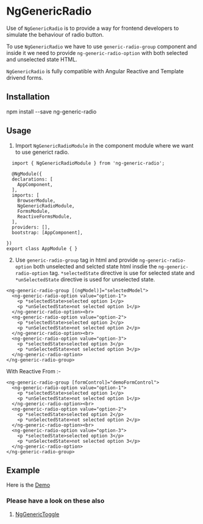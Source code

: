 # NgGenericRadio

Use of `NgGenericRadio` is to provide a way for frontend developers to simulate the behaviour of radio button.

To use `NgGenericRadio` we have to use `generic-radio-group` component and  inside it we need to provide `ng-generic-radio-option` with both selected and unselected state HTML.

`NgGenericRadio` is fully compatible with Angular Reactive and Template drivend forms.

## Installation

npm install --save ng-generic-radio

## Usage

1. Import `NgGenericRadioModule` in the component module where we want to use generict radio.
```
  import { NgGenericRadioModule } from 'ng-generic-radio';

  @NgModule({
  declarations: [
    AppComponent,
  ],
  imports: [
    BrowserModule,
    NgGenericRadioModule,
    FormsModule,
    ReactiveFormsModule,
  ],
  providers: [],
  bootstrap: [AppComponent],

})
export class AppModule { }
```

2. Use `generic-radio-group` tag in html and provide `ng-generic-radio-option` both unselected and selcted state html insdie the `ng-generic-radio-option` tag. `*selectedState` directive is use for selected state and `*unSelectedState` directive is used for unselected state.

```
<ng-generic-radio-group [(ngModel)]="selectedModel">
  <ng-generic-radio-option value="option-1">
    <p *selectedState>selected option 1</p>
    <p *unSelectedState>not selected option 1</p>
  </ng-generic-radio-option><br>
  <ng-generic-radio-option value="option-2">
    <p *selectedState>selected option 2</p>
    <p *unSelectedState>not selected option 2</p>
  </ng-generic-radio-option><br>
  <ng-generic-radio-option value="option-3">
    <p *selectedState>selected option 3</p>
    <p *unSelectedState>not selected option 3</p>
  </ng-generic-radio-option>
</ng-generic-radio-group>
```

  With Reactive From :-

```
<ng-generic-radio-group [formControl]="demoFormControl">
  <ng-generic-radio-option value="option-1">
    <p *selectedState>selected option 1</p>
    <p *unSelectedState>not selected option 1</p>
  </ng-generic-radio-option><br>
  <ng-generic-radio-option value="option-2">
    <p *selectedState>selected option 2</p>
    <p *unSelectedState>not selected option 2</p>
  </ng-generic-radio-option><br>
  <ng-generic-radio-option value="option-3">
    <p *selectedState>selected option 3</p>
    <p *unSelectedState>not selected option 3</p>
  </ng-generic-radio-option>
</ng-generic-radio-group>
```

## Example
Here is the [Demo](https://stackblitz.com/edit/ng-generic-radio)



### Please have a look on these also
1. [NgGenericToggle](https://www.npmjs.com/package/ng-generic-toggle)